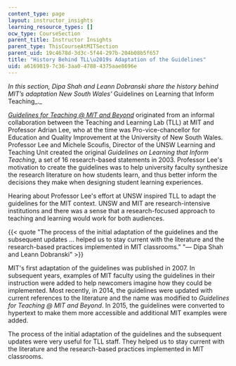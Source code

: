 ```yaml
---
content_type: page
layout: instructor_insights
learning_resource_types: []
ocw_type: CourseSection
parent_title: Instructor Insights
parent_type: ThisCourseAtMITSection
parent_uid: 19c4678d-3d3c-5f44-297b-204b08b5f657
title: "History Behind TLL\u2019s Adaptation of the Guidelines"
uid: a6169819-7c36-3aa0-4788-4375aae8696e
---
```


_In this section, Dipa Shah and Leann Dobranski share the history behind MIT’s adaptation New South Wales'_ Guidelines on Learning that Inform Teaching_._

[_Guidelines for Teaching @ MIT and Beyond_](https://tll.mit.edu/help/guidelines-teaching) originated from an informal collaboration between the Teaching and Learning Lab (TLL) at MIT and Professor Adrian Lee, who at the time was Pro-vice-chancellor for Education and Quality Improvement at the University of New South Wales. Professor Lee and Michele Scoufis, Director of the UNSW Learning and Teaching Unit created the original _Guidelines on Learning that Inform Teaching_, a set of 16 research-based statements in 2003. Professor Lee's motivation to create the guidelines was to help university faculty synthesize the research literature on how students learn, and thus better inform the decisions they make when designing student learning experiences.

Hearing about Professor Lee's effort at UNSW inspired TLL to adapt the guidelines for the MIT context. UNSW and MIT are research-intensive institutions and there was a sense that a research-focused approach to teaching and learning would work for both audiences.

{{< quote "The process of the initial adaptation of the guidelines and the subsequent updates … helped us to stay current with the literature and the research-based practices implemented in MIT classrooms." "— Dipa Shah and Leann Dobranski" >}}

MIT's first adaptation of the guidelines was published in 2007. In subsequent years, examples of MIT faculty using the guidelines in their instruction were added to help newcomers imagine how they could be implemented. Most recently, in 2014, the guidelines were updated with current references to the literature and the name was modified to _Guidelines for Teaching @ MIT and Beyond_. In 2015, the guidelines were converted to hypertext to make them more accessible and additional MIT examples were added.

The process of the initial adaptation of the guidelines and the subsequent updates were very useful for TLL staff. They helped us to stay current with the literature and the research-based practices implemented in MIT classrooms.